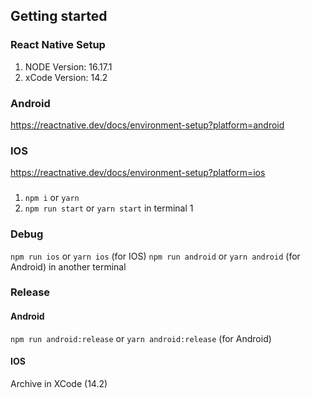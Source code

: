 ## Getting started

### React Native Setup
1. NODE Version: 16.17.1
2. xCode Version: 14.2

### Android
https://reactnative.dev/docs/environment-setup?platform=android
### IOS
https://reactnative.dev/docs/environment-setup?platform=ios

### 
1. `npm i` or `yarn`
2. `npm run start` or `yarn start` in terminal 1

### Debug
`npm run ios` or `yarn ios` (for IOS) `npm run android` or `yarn android` (for Android) in another terminal 
### Release
#### Android
`npm run android:release` or `yarn android:release` (for Android)
#### IOS
Archive in XCode (14.2)

